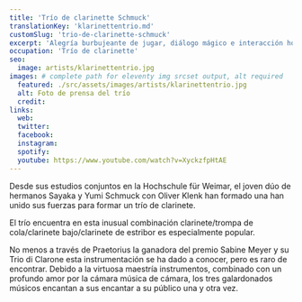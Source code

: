 ```yaml
---
title: 'Trío de clarinette Schmuck'
translationKey: 'klarinettentrio.md'
customSlug: 'trio-de-clarinette-schmuck'
excerpt: 'Alegría burbujeante de jugar, diálogo mágico e interacción homogénea se reúnen en estos músicos. El programa del trío abarca desde la música clásica hasta el jazz y la música moderna. '
occupation: 'Trío de clarinette'
seo:
  image: artists/klarinettentrio.jpg
images: # complete path for eleventy img srcset output, alt required
  featured: ./src/assets/images/artists/klarinettentrio.jpg
  alt: Foto de prensa del trío
  credit:
links:
  web:
  twitter:
  facebook:
  instagram:
  spotify:
  youtube: https://www.youtube.com/watch?v=XyckzfpHtAE
---
```


Desde sus estudios conjuntos en la Hochschule für Weimar, el joven dúo de hermanos Sayaka y Yumi Schmuck con Oliver Klenk han formado una han unido sus fuerzas para formar un trío de clarinete.

El trío encuentra en esta inusual combinación clarinete/trompa de cola/clarinete bajo/clarinete de estribor es especialmente popular.

No menos a través de Praetorius la ganadora del premio Sabine Meyer y su Trio di Clarone esta instrumentación se ha dado a conocer, pero es raro de encontrar. Debido a la virtuosa maestría instrumentos, combinado con un profundo amor por la cámara música de cámara, los tres galardonados músicos encantan a sus encantar a su público una y otra vez.
